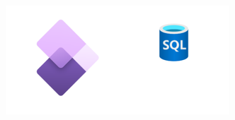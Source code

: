 <img src="https://raw.githubusercontent.com/janusvrensburg/ms-d365-fo/main/ms-d365_fo.drawio.svg">






